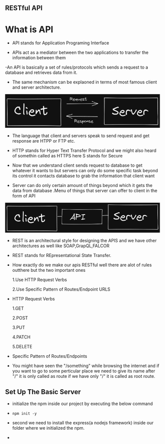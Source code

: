 ## RESTful API

# What is API

- API stands for Application Programing Interface

- APIs act as a mediator between the two applications to transfer the information between them

-An API is basically a set of rules/protocols which sends a request to a database and retrieves data from it.

- The same mechanism can be explaoned in terms of most famous client and server architecture.

![client-server](./images/client-server.png)

- The language that client and servers speak to send request and get response are HTPP or FTP etc.

- HTTP stands for Hyper Text Transfer Protocol and we might also heard of somethin called as HTTPS here S stands for Secure

- Now that we understand client sends request to database to get whatever it wants to but servers can only do some specific task beyond its control it contacts database to grab the information that client want

- Server can do only certain amount of things beyond which it gets the data from database .Menu of things that server can offer to client in the form of API

![client-api-server](./images/client-api-server.png)

- REST is an architectural style for designing the APIS and we have other architectures as well like SOAP,GrapQL,FALCOR

- REST stands for REpresentational State Transfer.

- How exactly do we make our apis RESTful well there are alot of rules outthere but the two important ones

  1.Use HTTP Request Verbs

  2.Use Specific Pattern of Routes/Endpoint URLS

- HTTP Request Verbs

  1.GET

  2.POST

  3.PUT

  4.PATCH

  5.DELETE

- Specific Pattern of Routes/Endpoints
- You might have seen the "/something" while browsing the internet and if you want to go to some perticular place we need to give its name after "/" it is only called as route if we have only "/" it is called as root route.

## Set Up The Basic Server

- initialize the npm inside our project by executing the below command
- `npm init -y`
- second we need to install the express(a nodejs framework) inside our folder where we initialized the npm.

-
